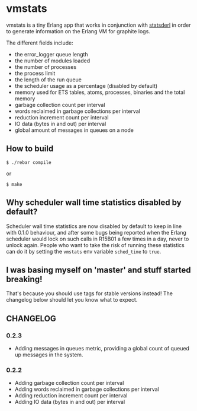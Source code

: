 # vmstats #

vmstats is a tiny Erlang app that works in conjunction with [statsderl](https://github.com/lpgauth/statsderl) in order to generate information on the Erlang VM for graphite logs.

The different fields include:
 - the error\_logger queue length
 - the number of modules loaded
 - the number of processes
 - the process limit
 - the length of the run queue
 - the scheduler usage as a percentage (disabled by default)
 - memory used for ETS tables, atoms, processes, binaries and the total memory
 - garbage collection count per interval
 - words reclaimed in garbage collections per interval
 - reduction increment count per interval
 - IO data (bytes in and out) per interval
 - global amount of messages in queues on a node

## How to build ##

 `$ ./rebar compile`

or

 `$ make`

## Why scheduler wall time statistics disabled by default? ##

Scheduler wall time statistics are now disabled by default to keep in line with 0.1.0 behaviour, and after some bugs being reported when the Erlang scheduler would lock on such calls in R15B01 a few times in a day, never to unlock again. People who want to take the risk of running these statistics can do it by setting the `vmstats` env variable `sched_time` to `true`.

## I was basing myself on 'master' and stuff started breaking!

That's because you should use tags for stable versions instead! The changelog below should let you know what to expect.

## CHANGELOG ##

### 0.2.3 ###
- Adding messages in queues metric, providing a global count of queued up messages in the system.


### 0.2.2 ###

- Adding garbage collection count per interval
- Adding words reclaimed in garbage collections per interval
- Adding reduction increment count per interval
- Adding IO data (bytes in and out) per interval

